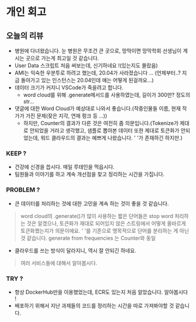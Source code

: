 # 개인 회고

## 오늘의 리뷰
- 병원에 다녀왔습니다. 눈 병원은 무조건 큰 곳으로, 망막이면 망막학회 선생님이 계시는 곳으로 가는게 최고일 것 같습니다.
- User Data 스크립트 처음 써보는데, 신기하네요 !(있는지도 몰랐음)
- AMI는 익숙한 우분투로 하려고 했는데, 20.04가 사라졌습니다 ... (언제부터..? 지금 돌아가고 있는 인스턴스는 20.04인데 얘는 어떻게 된걸까요...)
- 데이터 크기가 커지니 VSCode가 죽을려고 합니다. 
    - word cloud를 위해 .generate메서드를 사용하였는데, 길이가 300만? 정도의 str... 
- 댓글에 대한 Word Cloud가 예상대로 나와서 좋습니다.(작중인물들 이름, 현재 작가가 가진 문제(잦은 지각, 연재 펑크 등 ...))
    - 하지만, Counter의 결과가 다른 것은 여전히 좀 의문입니다.(Tokenize가 제대로 안되었을 거라고 생각했고, 샘플로 뽑아본 데이터 또한 제대로 토큰화가 안되었는데, 워드 클라우드의 결과는 예쁘게 나왔습니다. ' '가 존재하긴 하지만.)

### KEEP ?

- 건강에 신경을 씁시다. 매일 루테인을 먹읍시다.
- 팀원들과 이야기를 하고 계속 개선점을 찾고 정리하는 시간을 가집니다.

### PROBLEM ?

- 큰 데이터를 처리하는 것에 대한 고민을 계속 하는 것이 좋을 것 같습니다.
    
> word cloud의 .generate()가 많이 사용하는 짧은 단어들은 stop word 처리하는 것은 알겠으나, 토큰화가 재대로 되어있지 않은 스트링에서 어떻게 올바르게 토큰화했는지가 의문이에요. ' '를 기준으로 맹목적으로 단어를 분리하는 게 아닌 것 같습니다.
> generate from frequencies 는 Counter와 동일  

- 클라우드를 쓰는 방식이 달라지니, 역시 잘 안되긴 하네요. 

> 여러 서비스들에 대해서 알아봅시다.

### TRY ?

- 항상 DockerHub만을 이용했었는데, ECR도 있는지 처음 알았습니다. 알아봅시다 !
- 배포하기 위해서 지난 과제들의 코드를 정리하는 시간을 따로 가져봐야할 것 같습니다. 